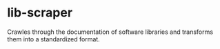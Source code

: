 # lib-scraper

Crawles through the documentation of software libraries and transforms them into a standardized format.
